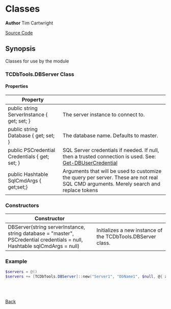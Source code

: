 # Classes
**Author** Tim Cartwright

[Source Code](/tcdbtools/functions/private/Classes.ps1)

## Synopsis
Classes for use by the module 

### TCDbTools.DBServer Class

#### Properties

| Property |  |
| -------- | --- |
| public string ServerInstance { get; set; }    | The server instance to connect to. |
| public string Database { get; set; }          | The database name. Defaults to master. |
| public PSCredential Credentials { get; set; } | SQL Server credentials if needed. If null, then a trusted connection is used. See: [Get-DBUserCredential](/docs/Get-DBUserCredential.md) |
| public Hashtable SqlCmdArgs { get;set;}       | Arguments that will be used to customize the query per server. These are not real SQL CMD arguments. Merely search and replace tokens |

### Constructors

| Constructor | |
| -------- | --- |
| DBServer(string serverInstance, string database = "master", PSCredential credentials = null, Hashtable sqlCmdArgs = null) | Initializes a new instance of the TCDbTools.DBServer class. |

### Example 

```powershell
$servers = @()
$servers += [TCDbTools.DBServer]::new("Server1", "DbName1", $null, @{ arg1 = "server1"; arg2 = "more info..." })
```

<br/>
<br/>
  
[Back](/README.md)
